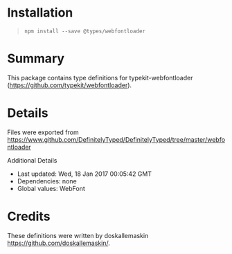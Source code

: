 # Installation
> `npm install --save @types/webfontloader`

# Summary
This package contains type definitions for typekit-webfontloader (https://github.com/typekit/webfontloader).

# Details
Files were exported from https://www.github.com/DefinitelyTyped/DefinitelyTyped/tree/master/webfontloader

Additional Details
 * Last updated: Wed, 18 Jan 2017 00:05:42 GMT
 * Dependencies: none
 * Global values: WebFont

# Credits
These definitions were written by doskallemaskin <https://github.com/doskallemaskin/>.
